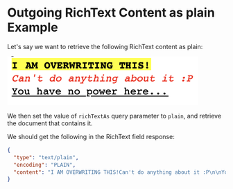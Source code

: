 # Outgoing RichText Content as plain Example

Let's say we want to retrieve the following RichText content as plain:

![Example RichText content](../../../../assets/images/ExampleRichtextContent.png)

We then set the value of `richTextAs` query parameter to `plain`, and retrieve the document that contains it.

We should get the following in the RichText field response:

```json
{
  "type": "text/plain",
  "encoding": "PLAIN",
  "content": "I AM OVERWRITING THIS!Can't do anything about it :P\n\nYou have no power here..."
}
```
